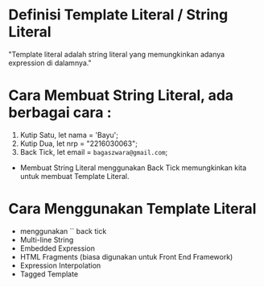 # Definisi Template Literal / String Literal

"Template literal adalah string literal yang memungkinkan adanya expression di dalamnya."

# Cara Membuat String Literal, ada berbagai cara :

1. Kutip Satu, let nama = 'Bayu';
2. Kutip Dua, let nrp = "2216030063";
3. Back Tick, let email = `bagaszwara@gmail.com`;

- Membuat String Literal menggunakan Back Tick memungkinkan kita untuk membuat Template Literal.

# Cara Menggunakan Template Literal

- menggunakan `` back tick
- Multi-line String
- Embedded Expression
- HTML Fragments (biasa digunakan untuk Front End Framework)
- Expression Interpolation
- Tagged Template
